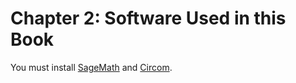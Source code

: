 # Chapter 2: Software Used in this Book

You must install [SageMath](https://www.sagemath.org/) and [Circom](https://docs.circom.io/).
